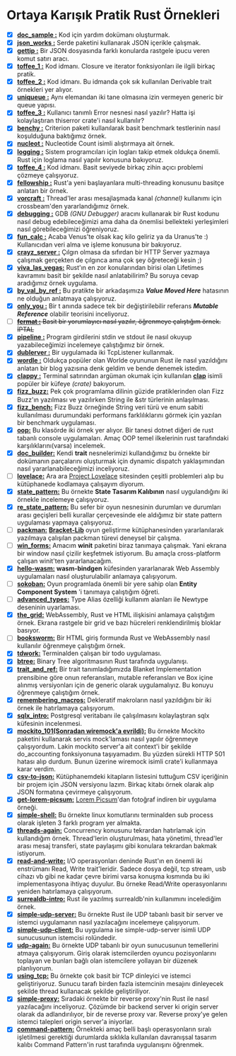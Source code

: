# Ortaya Karışık Pratik Rust Örnekleri

- [x] **[doc_sample    :](https://github.com/buraksenyurt/rust-farm/tree/main/Practices/doc_sample)** Kod için yardım dokümanı oluşturmak.
- [x] **[json_works    :](https://github.com/buraksenyurt/rust-farm/tree/main/Practices/json_works)** Serde paketini kullanarak JSON içerikle çalışmak.
- [x] **[gettip        :](https://github.com/buraksenyurt/rust-farm/tree/main/Practices/gettip)** Bir JSON dosyasında farklı konularda rastgele ipucu veren komut satırı aracı.
- [x] **[toffee_1      :](https://github.com/buraksenyurt/rust-farm/tree/main/Practices/toffee_1)** Kod idmanı. Closure ve iterator fonksiyonları ile ilgili birkaç pratik.
- [x] **[toffee_2      :](https://github.com/buraksenyurt/rust-farm/tree/main/Practices/toffee_2)** Kod idmanı. Bu idmanda çok sık kullanılan Derivable trait örnekleri yer alıyor.
- [x] **[uniqueue      :](https://github.com/buraksenyurt/rust-farm/tree/main/Practices/uniqueue)** Aynı elemandan iki tane olmasına izin vermeyen generic bir queue yapısı.
- [x] **[toffee_3      :](https://github.com/buraksenyurt/rust-farm/tree/main/Practices/toffee_3)** Kullanıcı tanımlı Error nesnesi nasıl yazılır? Hatta işi kolaylaştıran thiserror crate'i nasıl kullanılır?
- [x] **[benchy        :](https://github.com/buraksenyurt/rust-farm/tree/main/Practices/benchy)** Criterion paketi kullanılarak basit benchmark testlerinin nasıl koşulduğuna baktığımız örnek.
- [x] **[nucleot       :](https://github.com/buraksenyurt/rust-farm/tree/main/Practices/nucleot)** Nucleotide Count isimli alıştırmaya ait örnek.
- [x] **[logging       :](https://github.com/buraksenyurt/rust-farm/tree/main/Practices/logging)** Sistem programcıları için logları takip etmek oldukça önemli. Rust için loglama nasıl yapılır konusuna bakıyoruz.
- [x] **[toffee_4      :](https://github.com/buraksenyurt/rust-farm/tree/main/Practices/toffee_4)** Kod idmanı. Basit seviyede birkaç zihin açıcı problemi çözmeye çalışıyoruz.
- [x] **[fellowship    :](https://github.com/buraksenyurt/rust-farm/tree/main/Practices/fellowship)** Rust'a yeni başlayanlara multi-threading konusunu basitçe anlatan bir örnek.
- [x] **[vorcraft      :](https://github.com/buraksenyurt/rust-farm/tree/main/Practices/vorcraft)** Thread'ler arası mesajlaşmada kanal _(channel)_ kullanımı için crossbeam'den yararlandığımız örnek.
- [x] **[debugging     :](https://github.com/buraksenyurt/rust-farm/tree/main/Practices/debugging)** GDB _(GNU Debugger)_ aracını kullanarak bir Rust kodunu nasıl debug edebileceğimizi ama daha da önemlisi bellekteki yerleşimleri nasıl görebileceğimizi öğreniyoruz.
- [x] **[fun_calc      :](https://github.com/buraksenyurt/rust-farm/tree/main/Practices/fun_calc)** Acaba Venus'te olsak kaç kilo geliriz ya da Uranus'te :) Kullanıcıdan veri alma ve işleme konusuna bir bakıyoruz.
- [x] **[crayz_server  :](https://github.com/buraksenyurt/rust-farm/tree/main/Practices/crayz_server)** Çılgın olmasa da sıfırdan bir HTTP Server yazmaya çalışmak gerçekten de çılgınca ama çok şey öğreteceği kesin ;)
- [x] **[viva_las_vegas:](https://github.com/buraksenyurt/rust-farm/tree/main/Practices/viva_las_vegas)** Rust'ın en zor konularından birisi olan Lifetimes kavramını basit bir şekilde nasıl anlatabilirim? Bu soruya cevap aradığımız örnek uygulama.
- [x] **[by_val_by_ref :](https://github.com/buraksenyurt/rust-farm/tree/main/Practices/by_val_by_ref)** Bu pratikte bir arkadaşımıza ___Value Moved Here___ hatasının ne olduğun anlatmaya çalışıyoruz.
- [x] **[only_you      :](https://github.com/buraksenyurt/rust-farm/tree/main/Practices/only_you)** Bir t anında sadece tek bir değiştirilebilir referans ___Mutable Reference___ olabilir teorisini inceliyoruz.
- [ ] ~~__[fermat      :](https://github.com/buraksenyurt/rust-farm/tree/main/Practices/fermat)__ Basit bir yorumlayıcı nasıl yazılır, öğrenmeye çalıştığım örnek. İPTAL~~
- [x] **[pipeline      :](https://github.com/buraksenyurt/rust-farm/tree/main/Practices/pipeline)** Program girdilerini stdin ve stdout ile nasıl okuyup yazabileceğimizi incelemeye çalıştığımız bir örnek.
- [x] **[dublerver     :](https://github.com/buraksenyurt/rust-farm/tree/main/Practices/dublerver)** Bir uygulamada iki TcpListener kullanmak.
- [x] **[wordle        :](https://github.com/buraksenyurt/rust-farm/tree/main/Practices/wordle)** Oldukça popüler olan Worlde oyununun Rust ile nasıl yazıldığını anlatan bir blog yazısına denk geldim ve bende denemek istedim.
- [x] **[clappy        :](https://github.com/buraksenyurt/rust-farm/tree/main/Practices/clappy)** Terminal satırından argüman okumak için kullanılan [**clap**](https://crates.io/crates/clap) isimli popüler bir küfeye *(crate)* bakıyorum.
- [x] **[fizz_buzz:](https://github.com/buraksenyurt/rust-farm/tree/main/Practices/fizz_buzz)** Pek çok programlama dilinin güzide pratiklerinden olan Fizz Buzz'ın yazılması ve yazılırken String ile &str türlerinin anlaşılması.
- [x] **[fizz_bench:](https://github.com/buraksenyurt/rust-farm/tree/main/Practices/fizz_bench)** Fizz Buzz örneğinde String veri türü ve enum sabiti kullanılması durumundaki performans farklılıklarını görmek için yazılan bir benchmark uygulaması.
- [x] **[oop:](https://github.com/buraksenyurt/rust-farm/tree/main/Practices/oop)** Bu klasörde iki örnek yer alıyor. Bir tanesi dotnet diğeri de rust tabanlı console uygulamaları. Amaç OOP temel ilkelerinin rust tarafındaki karşılıklarını(varsa) incelemek.
- [x] **[doc_builder:](https://github.com/buraksenyurt/rust-farm/tree/main/Practices/doc_builder)** Kendi **trait** nesnelerimizi kullandığımız bu örnekte bir dokümanın parçalarını oluşturmak için dynamic dispatch yaklaşımından nasıl yararlanabileceğimizi inceliyoruz.
- [ ] **[lovelace:](https://github.com/buraksenyurt/rust-farm/tree/main/Practices/lovelace)** Ara ara [Project Lovelace](https://projectlovelace.net/problems/) sitesinden çeşitli problemleri alıp bu kütüphanede kodlamaya çalışayım diyorum.
- [x] **[state_pattern:](https://github.com/buraksenyurt/rust-farm/tree/main/Practices/state_pattern)** Bu örnekte **State Tasarım Kalıbının** nasıl uygulandığını iki örnekle incelemeye çalışıyoruz.
- [x] **[re_state_pattern:](https://github.com/buraksenyurt/rust-farm/tree/main/Practices/re_state_pattern)** Bu sefer bir oyun nesnesinin durumları ve durumları arası geçişleri belli kurallar çerçevesinde ele aldığımız bir state pattern uygulaması yapmaya çalışıyoruz.
- [ ] **[packman:](https://github.com/buraksenyurt/rust-farm/tree/main/Practices/packman)** **[Bracket-Lib](https://github.com/amethyst/bracket-lib)** oyun geliştirme kütüphanesinden yararlanılarak yazılmaya çalışılan packman türevi deneysel bir çalışma.
- [ ] **[win_forms:](https://github.com/buraksenyurt/rust-farm/tree/main/Practices/win_forms)** Amacım **winit** paketini biraz tanımaya çalışmak. Yani ekrana bir window nasıl çizilir keşfetmek istiyorum. Bu amaçla cross-platform çalışan winit'ten yararlanacağım.
- [x] **[hello-wasm:](https://github.com/buraksenyurt/rust-farm/tree/main/Practices/hello-wasm)** **wasm-bindgen** küfesinden yararlanarak Web Assembly uygulamaları nasıl oluşturulabilir anlamaya çalışıyorum.
- [ ] **[sokoban:](https://github.com/buraksenyurt/rust-farm/tree/main/Practices/sokoban)** Oyun programlada önemli bir yere sahip olan **Entity Component System** 'i tanımaya çalıştığım öğreti.
- [ ] **[advanced_types:](https://github.com/buraksenyurt/rust-farm/tree/main/Practices/advanced_types)** Type Alias özelliği kullanım alanları ile Newtype deseninin uyarlaması.
- [x] **[the_grid:](https://github.com/buraksenyurt/rust-farm/tree/main/Practices/the_grid)** WebAssembly, Rust ve HTML ilişkisini anlamaya çalıştığım örnek. Ekrana rastgele bir grid ve bazı hücreleri renklendirilmiş bloklar basıyor.
- [ ] **[booksworm:](https://github.com/buraksenyurt/rust-farm/tree/main/Practices/booksworm)** Bir HTML giriş formunda Rust ve WebAssembly nasıl kullanılır öğrenmeye çalıştığım örnek.
- [x] **[tdwork:](https://github.com/buraksenyurt/rust-farm/tree/main/Practices/tdwork)** Terminalden çalışan bir todo uygulaması.
- [x] **[btree:](https://github.com/buraksenyurt/rust-farm/tree/main/Practices/btree)** Binary Tree algoritmasının Rust tarafında uygulanışı.
- [x] **[trait_and_ref:](https://github.com/buraksenyurt/rust-farm/tree/main/Practices/trait_and_ref)** Bir trait tanımladığımızda Blanket Implementation prensibine göre onun referansları, mutable referansları ve Box içine alınmış versiyonları için de generic olarak uygulamalıyız. Bu konuyu öğrenmeye çalıştığım örnek.
- [x] **[remembering_macros:](https://github.com/buraksenyurt/rust-farm/tree/main/Practices/remembering_macros)** Dekleratif makroların nasıl yazıldığını bir iki örnek ile hatırlamaya çalışıyorum.
- [x] **[sqlx_intro:](https://github.com/buraksenyurt/rust-farm/tree/main/Practices/sqlx_intro)** Postgresql veritabanı ile çalışılmasını kolaylaştıran sqlx küfesinin incelenmesi.
- [x] **[mockito_101(Sonradan wiremock'a evrildi):](https://github.com/buraksenyurt/rust-farm/tree/main/Practices/mockito_101)** Bu örnekte Mockito paketini kullanarak servis mock'laması nasıl yapılır öğrenmeye çalışıyordum. Lakin mockito server'a ait context'i bir şekilde do_accounting fonksiyonuna taşıyamadım. Bu yüzden sürekli HTTP 501 hatası alıp durdum. Bunun üzerine wiremock isimli crate'i kullanmaya karar verdim.
- [x] **[csv-to-json:](https://github.com/buraksenyurt/rust-farm/tree/main/Practices/csv_to_json)** Kütüphanemdeki kitapların listesini tuttuğum CSV içeriğinin bir projem için JSON versiyonu lazım. Birkaç kitabı örnek olarak alıp JSON formatına çevirmeye çalışıyorum.
- [x] **[get-lorem-picsum:](https://github.com/buraksenyurt/rust-farm/tree/main/Practices/get-lorem-picsum)** [Lorem Picsum](https://picsum.photos/)'dan fotoğraf indiren bir uygulama örneği.
- [x] **[simple-shell:](https://github.com/buraksenyurt/rust-farm/tree/main/Practices/simple-shell)** Bu örnekte linux komutlarını terminalden sub process olarak işleten 3 farklı program yer almakta.
- [x] **[threads-again:](https://github.com/buraksenyurt/rust-farm/tree/main/Practices/threads-again)** Concurrency konusunu tekrardan hatırlamak için kullandığım örnek. Thread'lerin oluşturulması, hata yönetimi, thread'ler arası mesaj transferi, state paylaşımı gibi konulara tekrardan bakmak istiyorum.
- [x] **[read-and-write:](https://github.com/buraksenyurt/rust-farm/tree/main/Practices/read-and-write)** I/O operasyonları deninde Rust'ın en önemli iki enstrümanı Read, Write trait'leridir. Sadece dosya değil, tcp stream, usb cihazı vb gibi ne kadar çevre birimi varsa konuşma kısmında bu iki implementasyona ihtiyaç duyulur. Bu örneke Read/Write operasyonlarını yeniden hatırlamaya çalışıyorum.
- [x] **[surrealdb-intro:](https://github.com/buraksenyurt/rust-farm/tree/main/Practices/surrealdb-intro)** Rust ile yazılmış surrealdb'nin kullanımını incelediğim örnek.
- [x] **[simple-udp-server:](https://github.com/buraksenyurt/rust-farm/tree/main/Practices/simple-udp-server)** Bu örnekte Rust ile UDP tabanlı basit bir server ve istemci uygulamanın nasıl yazılacağını incelemeye çalışıyorum.
- [x] **[simple-udp-client:](https://github.com/buraksenyurt/rust-farm/tree/main/Practices/simple-udp-client)** Bu uygulama ise simple-udp-server isimli UDP sunucusunun istemcisi rolündedir.
- [x] **[udp-again:](https://github.com/buraksenyurt/rust-farm/tree/main/Practices/udp-again)** Bu örnekte UDP tabanlı bir oyun sunucusunun temellerini atmaya çalışıyorum. Giriş olarak istemcilerden oyuncu pozisyonlarını toplayan ve bunları bağlı olan istemcilere yollayan bir düzenek planlıyorum.
- [x] **[using_tcp:](https://github.com/buraksenyurt/rust-farm/tree/main/Practices/using_tcp)** Bu örnekte çok basit bir TCP dinleyici ve istemci geliştiriyoruz. Sunucu tarafı birden fazla istemcinin mesajını dinleyecek şekilde thread kullanacak şekilde geliştiriliyor.
- [x] **[simple-proxy:](https://github.com/buraksenyurt/rust-farm/tree/main/Practices/simple-proxy)** Sıradaki örnekte bir reverse proxy'nin Rust ile nasıl yazılacağını inceliyoruz. Çözümde bir backend server ki origin server olarak da adlandırılıyor, bir de reverse proxy var. Reverse proxy'ye gelen istemci talepleri origin server'a iniyorlar.
- [x] **[command-pattern:](https://github.com/buraksenyurt/rust-farm/tree/main/Practices/command-pattern)** Örnekteki amaç belli başlı operasyonların sıralı işletilmesi gerektiği durumlarda sıklıkla kullanılan davranışsal tasarım kalıbı Command Pattern'in rust tarafında uygulanışını öğrenmek.
